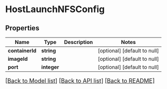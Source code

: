 # HostLaunchNFSConfig

## Properties
Name | Type | Description | Notes
------------ | ------------- | ------------- | -------------
**containerId** | **string** |  | [optional] [default to null]
**imageId** | **string** |  | [optional] [default to null]
**port** | **integer** |  | [optional] [default to null]

[[Back to Model list]](../README.md#documentation-for-models) [[Back to API list]](../README.md#documentation-for-api-endpoints) [[Back to README]](../README.md)

<style>
     p, ul, ol, li { font-size: 18px !important;}
</style>


